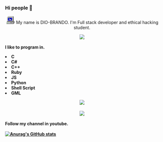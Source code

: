### Hi people 👋
<p align="center">
 <img src="https://github.com/TheDudeThatCode/TheDudeThatCode/blob/master/Assets/PC.gif"width="30px">
  <span>My name is DIO-BRANDO. I'm Full stack developer and ethical hacking student.</span>
</p>

<p align="center">
  <img src="https://itadakimasuanimes.files.wordpress.com/2018/09/kono-dio-da-gif-2.gif"width="300px">
</p>
<p align="left">
  <span><b>I like to program in. 
    <li>C 
    <li>C# 
    <li>C++
    <li>Ruby
    <li>JS
    <li>Python
    <li>Shell Script
    <li>GML<b></li></span>
</p>

<p align="center">
  <img src="https://github-readme-stats.vercel.app/api?username=DioBruh&theme=aura&show_icons=true"width="450px"><br>
  <br>
  <img src="https://github-readme-stats.vercel.app/api/top-langs/?username=DioBruh&layout=compact&theme=aura"width"450px">
</p>

<span>Follow my channel in youtube.</span><br><br>
[![Anurag's GitHub stats](https://img.shields.io/youtube/channel/subscribers/UC_M56PGDbhCmPV3ymhNL5xQ?style=plastic)](https://www.youtube.com/channel/UC_M56PGDbhCmPV3ymhNL5xQ)
